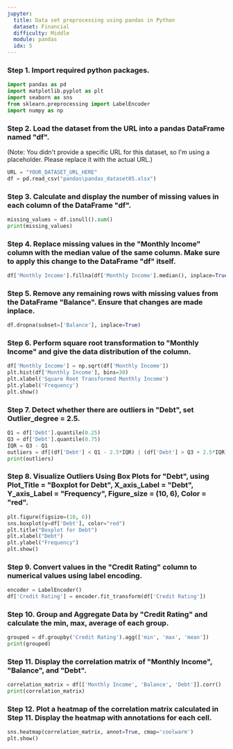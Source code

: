 ```yaml
---
jupyter:
  title: Data set preprocessing using pandas in Python
  dataset: Financial
  difficulty: Middle
  module: pandas
  idx: 5
---
```



### Step 1. Import required python packages.
```python
import pandas as pd
import matplotlib.pyplot as plt
import seaborn as sns
from sklearn.preprocessing import LabelEncoder
import numpy as np
```

### Step 2. Load the dataset from the URL into a pandas DataFrame named "df".
(Note: You didn't provide a specific URL for this dataset, so I'm using a placeholder. Please replace it with the actual URL.)
```python
URL = "YOUR_DATASET_URL_HERE"
df = pd.read_csv("pandas\pandas_dataset05.xlsx")
```

### Step 3. Calculate and display the number of missing values in each column of the DataFrame "df".
```python
missing_values = df.isnull().sum()
print(missing_values)
```

### Step 4. Replace missing values in the "Monthly Income" column with the median value of the same column. Make sure to apply this change to the DataFrame "df" itself.
```python
df['Monthly Income'].fillna(df['Monthly Income'].median(), inplace=True)
```

### Step 5. Remove any remaining rows with missing values from the DataFrame "Balance". Ensure that changes are made inplace.
```python
df.dropna(subset=['Balance'], inplace=True)
```

### Step 6. Perform square root transformation to "Monthly Income" and give the data distribution of the column.
```python
df['Monthly Income'] = np.sqrt(df['Monthly Income'])
plt.hist(df['Monthly Income'], bins=30)
plt.xlabel('Square Root Transformed Monthly Income')
plt.ylabel('Frequency')
plt.show()
```

### Step 7. Detect whether there are outliers in "Debt", set Outlier_degree = 2.5.
```python
Q1 = df['Debt'].quantile(0.25)
Q3 = df['Debt'].quantile(0.75)
IQR = Q3 - Q1
outliers = df[(df['Debt'] < Q1 - 2.5*IQR) | (df['Debt'] > Q3 + 2.5*IQR)]
print(outliers)
```

### Step 8. Visualize Outliers Using Box Plots for "Debt", using Plot_Title = "Boxplot for Debt", X_axis_Label = "Debt", Y_axis_Label = "Frequency", Figure_size = (10, 6), Color = "red".
```python
plt.figure(figsize=(10, 6))
sns.boxplot(y=df['Debt'], color="red")
plt.title("Boxplot for Debt")
plt.xlabel("Debt")
plt.ylabel("Frequency")
plt.show()
```

### Step 9. Convert values in the "Credit Rating" column to numerical values using label encoding.
```python
encoder = LabelEncoder()
df['Credit Rating'] = encoder.fit_transform(df['Credit Rating'])
```

### Step 10. Group and Aggregate Data by "Credit Rating" and calculate the min, max, average of each group.
```python
grouped = df.groupby('Credit Rating').agg(['min', 'max', 'mean'])
print(grouped)
```

### Step 11. Display the correlation matrix of "Monthly Income", "Balance", and "Debt".
```python
correlation_matrix = df[['Monthly Income', 'Balance', 'Debt']].corr()
print(correlation_matrix)
```

### Step 12. Plot a heatmap of the correlation matrix calculated in Step 11. Display the heatmap with annotations for each cell.
```python
sns.heatmap(correlation_matrix, annot=True, cmap='coolwarm')
plt.show()
```
